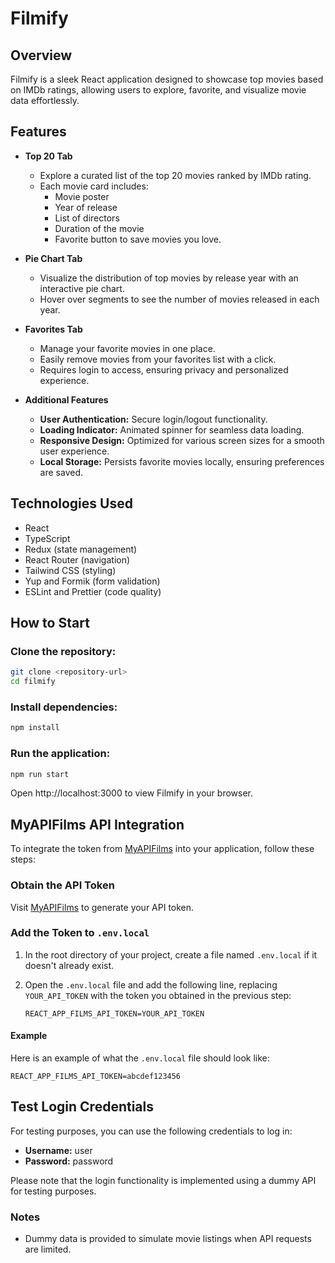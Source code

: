 # Filmify

## Overview

Filmify is a sleek React application designed to showcase top movies based on IMDb ratings, allowing users to explore, favorite, and visualize movie data effortlessly.

## Features

- **Top 20 Tab**
  - Explore a curated list of the top 20 movies ranked by IMDb rating.
  - Each movie card includes:
    - Movie poster
    - Year of release
    - List of directors
    - Duration of the movie
    - Favorite button to save movies you love.

- **Pie Chart Tab**
  - Visualize the distribution of top movies by release year with an interactive pie chart.
  - Hover over segments to see the number of movies released in each year.

- **Favorites Tab**
  - Manage your favorite movies in one place.
  - Easily remove movies from your favorites list with a click.
  - Requires login to access, ensuring privacy and personalized experience.

- **Additional Features**
  - **User Authentication:** Secure login/logout functionality.
  - **Loading Indicator:** Animated spinner for seamless data loading.
  - **Responsive Design:** Optimized for various screen sizes for a smooth user experience.
  - **Local Storage:** Persists favorite movies locally, ensuring preferences are saved.

## Technologies Used

- React
- TypeScript
- Redux (state management)
- React Router (navigation)
- Tailwind CSS (styling)
- Yup and Formik (form validation)
- ESLint and Prettier (code quality)

## How to Start

### Clone the repository:

```bash
git clone <repository-url>
cd filmify
```

### Install dependencies:

```bash
npm install
```

### Run the application:

```bash
npm run start
```

Open http://localhost:3000 to view Filmify in your browser.

## MyAPIFilms API Integration

To integrate the token from [MyAPIFilms](https://www.myapifilms.com/token.do) into your application, follow these steps:

### Obtain the API Token

Visit [MyAPIFilms](https://www.myapifilms.com/token.do) to generate your API token.

### Add the Token to `.env.local`

1. In the root directory of your project, create a file named `.env.local` if it doesn't already exist.
2. Open the `.env.local` file and add the following line, replacing `YOUR_API_TOKEN` with the token you obtained in the previous step:

    ```plaintext
    REACT_APP_FILMS_API_TOKEN=YOUR_API_TOKEN
    ```

#### Example

Here is an example of what the `.env.local` file should look like:

```plaintext
REACT_APP_FILMS_API_TOKEN=abcdef123456
```

## Test Login Credentials

For testing purposes, you can use the following credentials to log in:

- **Username:** user
- **Password:** password

Please note that the login functionality is implemented using a dummy API for testing purposes.

### Notes

- Dummy data is provided to simulate movie listings when API requests are limited.

